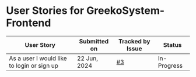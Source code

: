 # User Stories for GreekoSystem-Frontend

| User Story | Submitted on | Tracked by Issue | Status |
|------------|--------------|------------------|--------|
| As a user I would like to login or sign up | 22 Jun, 2024 | [#3](https://github.com/greekosystem/greeko-frontend/issues/3) | In-Progress |
